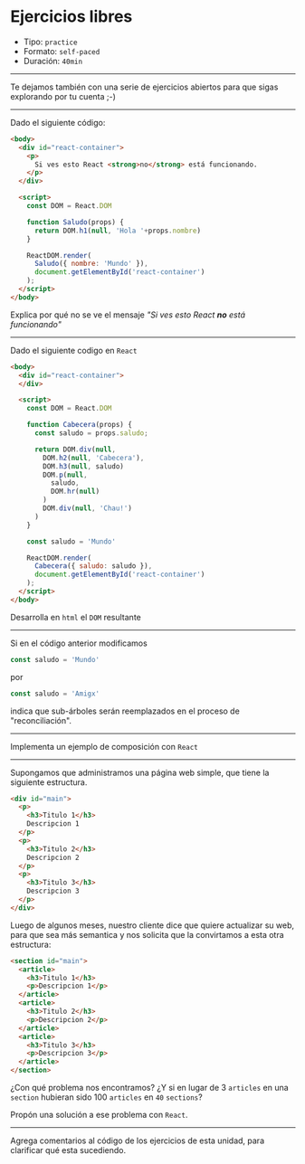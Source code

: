 # Ejercicios libres

* Tipo: `practice`
* Formato: `self-paced`
* Duración: `40min`

***

Te dejamos también con una serie de ejercicios abiertos para que sigas
explorando por tu cuenta ;-)

***

Dado el siguiente código:

```html
<body>
  <div id="react-container">
    <p>
      Si ves esto React <strong>no</strong> está funcionando.
    </p>
  </div>

  <script>
    const DOM = React.DOM

    function Saludo(props) {
      return DOM.h1(null, 'Hola '+props.nombre)
    }

    ReactDOM.render(
      Saludo({ nombre: 'Mundo' }),
      document.getElementById('react-container')
    );
  </script>
</body>
```

Explica por qué no se ve el mensaje *"Si ves esto React **no** está funcionando"*

***

Dado el siguiente codigo en `React`

```html
<body>
  <div id="react-container">
  </div>

  <script>
    const DOM = React.DOM

    function Cabecera(props) {
      const saludo = props.saludo;

      return DOM.div(null,
        DOM.h2(null, 'Cabecera'),
        DOM.h3(null, saludo)
        DOM.p(null,
          saludo,
          DOM.hr(null)
        )
        DOM.div(null, 'Chau!')
      )
    }

    const saludo = 'Mundo'

    ReactDOM.render(
      Cabecera({ saludo: saludo }),
      document.getElementById('react-container')
    );
  </script>
</body>
```

Desarrolla en `html` el `DOM` resultante

***

Si en el código anterior modificamos

```js
const saludo = 'Mundo'
```

por

```js
const saludo = 'Amigx'
```

indica que sub-árboles serán reemplazados en el proceso de "reconciliación".

***

Implementa un ejemplo de composición con `React`

***

Supongamos que administramos una página web simple, que tiene la siguiente
estructura.

```html
<div id="main">
  <p>
    <h3>Titulo 1</h3>
    Descripcion 1
  </p>
  <p>
    <h3>Titulo 2</h3>
    Descripcion 2
  </p>
  <p>
    <h3>Titulo 3</h3>
    Descripcion 3
  </p>
</div>
```

Luego de algunos meses, nuestro cliente dice que quiere actualizar su web, para
que sea más semantica y nos solicita que la convirtamos a esta otra estructura:

```html
<section id="main">
  <article>
    <h3>Titulo 1</h3>
    <p>Descripcion 1</p>
  </article>
  <article>
    <h3>Titulo 2</h3>
    <p>Descripcion 2</p>
  </article>
  <article>
    <h3>Titulo 3</h3>
    <p>Descripcion 3</p>
  </article>
</section>
```

¿Con qué problema nos encontramos? ¿Y si en lugar de 3 `articles` en una
`section` hubieran sido 100 `articles` en `40` `sections`?

Propón una solución a ese problema con `React`.

***

Agrega comentarios al código de los ejercicios de esta unidad, para clarificar
qué esta sucediendo.

